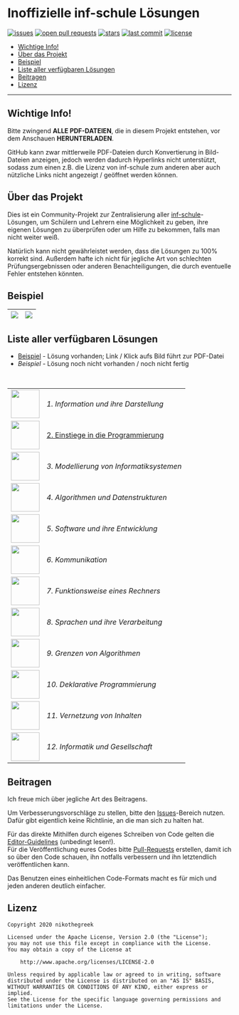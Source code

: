 # Inoffizielle inf-schule Lösungen

[![issues](https://img.shields.io/github/issues/nikothegreek/inf-schule-loesungen?color=F19A24)](https://github.com/nikothegreek/inf-schule-loesungen/issues)
[![open pull requests](https://img.shields.io/github/issues-pr/nikothegreek/inf-schule-loesungen?color=F19A24)](https://github.com/nikothegreek/inf-schule-loesungen/pulls)
[![stars](https://img.shields.io/github/stars/nikothegreek/inf-schule-loesungen?color=F3E64C)](https://github.com/nikothegreek/inf-schule-loesungen/stargazers)
[![last commit](https://img.shields.io/github/last-commit/nikothegreek/inf-schule-loesungen?color=F34C9F)](https://github.com/nikothegreek/inf-schule-loesungen/commits/master)
[![license](https://img.shields.io/github/license/nikothegreek/inf-schule-loesungen)](https://www.apache.org/licenses/LICENSE-2.0)

- [Wichtige Info!](#wichtige-info)
- [Über das Projekt](#über-das-projekt)
- [Beispiel](#beispiel)
- [Liste aller verfügbaren Lösungen](#liste-aller-verfügbaren-lösungen)
- [Beitragen](#beitragen)
- [Lizenz](#lizenz)

---

## Wichtige Info!
Bitte zwingend **ALLE PDF-DATEIEN**, die in diesem Projekt entstehen, vor dem Anschauen **HERUNTERLADEN**.

GitHub kann zwar mittlerweile PDF-Dateien durch Konvertierung in Bild-Dateien anzeigen, jedoch werden dadurch Hyperlinks nicht unterstützt, sodass zum einen z.B. die Lizenz von inf-schule zum anderen aber auch nützliche Links nicht angezeigt / geöffnet werden können.

## Über das Projekt
Dies ist ein Community-Projekt zur Zentralisierung aller [inf-schule](https://inf-schule.de)-Lösungen, um Schülern und Lehrern eine Möglichkeit zu geben, ihre eigenen Lösungen zu überprüfen oder um Hilfe zu bekommen, falls man nicht weiter weiß.

Natürlich kann nicht gewährleistet werden, dass die Lösungen zu 100% korrekt sind. Außerdem hafte ich nicht für jegliche Art von schlechten Prüfungsergebnissen oder anderen Benachteiligungen, die durch eventuelle Fehler entstehen könnten.

## Beispiel

|[<img src="https://imgur.com/ebJpvvk.png">](2.%20Einstiege%20in%20die%20Programmierung/2.3.%20Objektorientierte%20Programmierung%20mit%20Java/2.3.1.%20Aufbau%20von%20Klassen/2.3.1.1%20Hasen%20als%20Objekte)|[<img src="https://imgur.com/kRRMi8Z.png">](2.%20Einstiege%20in%20die%20Programmierung/2.3.%20Objektorientierte%20Programmierung%20mit%20Java/2.3.1.%20Aufbau%20von%20Klassen/2.3.1.1%20Hasen%20als%20Objekte)|
|:---:|:---:|

## Liste aller verfügbaren Lösungen
- [Beispiel](#liste-aller-verfügbaren-lösungen) - Lösung vorhanden; Link / Klick aufs Bild führt zur PDF-Datei  
- *Beispiel* - Lösung noch nicht vorhanden / noch nicht fertig
<br/>

<table>
  <tr>
    <td><img src="https://www.inf-schule.de/assets/img/icons/icon_information.png" width="64"/></td>
		<td><em>1. Information und ihre Darstellung</em></td>
	</tr>
	<tr>
    <td><a href="2. Einstiege in die Programmierung.md"><img src="https://www.inf-schule.de/assets/img/icons/icon_programmierung.png" width="64"/></a></td>
		<td><a href="2. Einstiege in die Programmierung.md">2. Einstiege in die Programmierung</a></td>
	</tr>
	<tr>
    <td><img src="https://www.inf-schule.de/assets/img/icons/icon_modellierung.png" width="64"/></td>
    <td><em>3. Modellierung von Informatiksystemen</em></td>
	</tr>
	<tr>
    <td><img src="https://www.inf-schule.de/assets/img/icons/icon_algorithmen.png" width="64"/></td>
    <td><em>4. Algorithmen und Datenstrukturen</em></td>
	</tr>
  <tr>
    <td><img src="https://www.inf-schule.de/assets/img/icons/icon_software.png" width="64"/></td>
		<td><em>5. Software und ihre Entwicklung</em></td>
	</tr>
  <tr>
    <td><img src="https://www.inf-schule.de/assets/img/icons/icon_kommunikation.png" width="64"/></td>
    <td><em>6. Kommunikation</em></td>
	</tr>
  <tr>
    <td><img src="https://www.inf-schule.de/assets/img/icons/icon_rechner.png" width="64"/></td>
		<td><em>7. Funktionsweise eines Rechners</em></td>
	</tr>
  <tr>
    <td><img src="https://www.inf-schule.de/assets/img/icons/icon_sprachen.png" width="64"/></td>
		<td><em>8. Sprachen und ihre Verarbeitung</em></td>
	</tr>
  <tr>
    <td><img src="https://www.inf-schule.de/assets/img/icons/icon_grenzen.png" width="64"/></td>
		<td><em>9. Grenzen von Algorithmen</em></td>
	</tr>
  <tr>
    <td><img src="https://www.inf-schule.de/assets/img/icons/icon_deklarativ.png" width="64"/></td>
		<td><em>10. Deklarative Programmierung</em></td>
	</tr>
  <tr>
    <td><img src="https://www.inf-schule.de/assets/img/icons/icon_vernetzung.png" width="64"/></td>
		<td><em>11. Vernetzung von Inhalten</em></td>
	</tr>
  <tr>
    <td><img src="https://www.inf-schule.de/assets/img/icons/icon_gesellschaft.png" width="64"/></td>
		<td><em>12. Informatik und Gesellschaft</em></td>
	</tr>
</table>

## Beitragen
Ich freue mich über jegliche Art des Beitragens.

Um Verbesserungsvorschläge zu stellen, bitte den [Issues](https://github.com/nikothegreek/inf-schule-loesungen/issues)-Bereich nutzen. Dafür gibt eigentlich keine Richtlinie, an die man sich zu halten hat.

Für das direkte Mithilfen durch eigenes Schreiben von Code gelten die [Editor-Guidelines](Editor-Guidelines.md) (unbedingt lesen!).  
Für die Veröffentlichung eures Codes bitte [Pull-Requests](https://github.com/nikothegreek/inf-schule-loesungen/pulls) erstellen, damit ich so über den Code schauen, ihn notfalls verbessern und ihn letztendlich veröffentlichen kann.

Das Benutzen eines einheitlichen Code-Formats macht es für mich und jeden anderen deutlich einfacher.

## Lizenz

    Copyright 2020 nikothegreek

    Licensed under the Apache License, Version 2.0 (the "License");
    you may not use this file except in compliance with the License.
    You may obtain a copy of the License at
    
        http://www.apache.org/licenses/LICENSE-2.0

    Unless required by applicable law or agreed to in writing, software
    distributed under the License is distributed on an "AS IS" BASIS,
    WITHOUT WARRANTIES OR CONDITIONS OF ANY KIND, either express or implied.
    See the License for the specific language governing permissions and
    limitations under the License.
